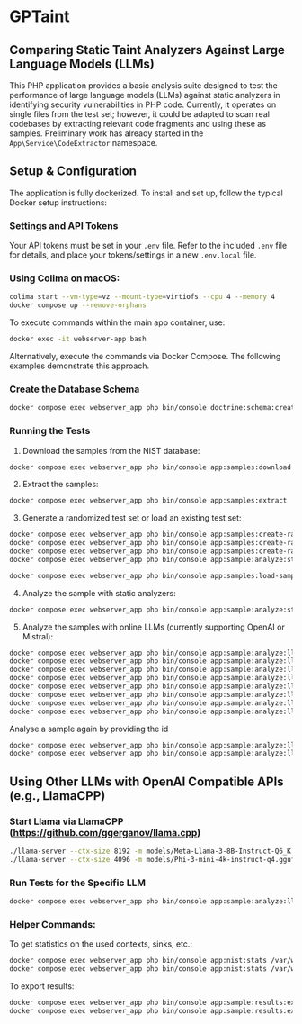 # GPTaint

## Comparing Static Taint Analyzers Against Large Language Models (LLMs)

This PHP application provides a basic analysis suite designed to test the performance of large language models (LLMs) against static analyzers in identifying security vulnerabilities in PHP code. Currently, it operates on single files from the test set; however, it could be adapted to scan real codebases by extracting relevant code fragments and using these as samples. Preliminary work has already started in the `App\Service\CodeExtractor` namespace.

## Setup & Configuration

The application is fully dockerized. To install and set up, follow the typical Docker setup instructions:

### Settings and API Tokens

Your API tokens must be set in your `.env` file. Refer to the included `.env` file for details, and place your tokens/settings in a new `.env.local` file.

### Using Colima on macOS:

```bash
colima start --vm-type=vz --mount-type=virtiofs --cpu 4 --memory 4
docker compose up --remove-orphans
```

To execute commands within the main app container, use:

```bash
docker exec -it webserver-app bash
```

Alternatively, execute the commands via Docker Compose. The following examples demonstrate this approach.

### Create the Database Schema

```bash
docker compose exec webserver_app php bin/console doctrine:schema:create --force
```

### Running the Tests

1. Download the samples from the NIST database:

```bash
docker compose exec webserver_app php bin/console app:samples:download
```

2. Extract the samples:

```bash
docker compose exec webserver_app php bin/console app:samples:extract
```

3. Generate a randomized test set or load an existing test set:

```bash
docker compose exec webserver_app php bin/console app:samples:create-randomize-test-set
docker compose exec webserver_app php bin/console app:samples:create-randomize-test-set /var/www/application/data/samples-all/nist/extracted/2022-05-12-php-test-suite-sqli-v1-0-0 /var/www/application/data/samples-selection/2022-05-12-php-test-suite-sqli-v1-0-0-samples --amount=100
docker compose exec webserver_app php bin/console app:samples:create-randomize-test-set /var/www/application/data/samples-all/nist/extracted/2022-08-02-php-test-suite-xss-v1-0-0 /var/www/application/data/samples-selection/2022-08-02-php-test-suite-xss-v1-0-0 --amount=500
docker compose exec webserver_app php bin/console app:sample:analyze:static --analyzeTypes=phan,psalm,snyk  /var/www/application/data/samples-selection/2022-08-02-php-test-suite-xss-v1-0-0
```

```bash
docker compose exec webserver_app php bin/console app:samples:load-samples-preset
```

4. Analyze the sample with static analyzers:

```bash
docker compose exec webserver_app php bin/console app:sample:analyze:static --analyzeTypes=phan,psalm /var/www/application/data/samples-all/nist/foobar

```

5. Analyze the samples with online LLMs (currently supporting OpenAI or Mistral):

```bash
docker compose exec webserver_app php bin/console app:sample:analyze:llm --model=gpt-3.5-turbo-0125
docker compose exec webserver_app php bin/console app:sample:analyze:llm --model=gpt-3.5-turbo-0125 --randomized
docker compose exec webserver_app php bin/console app:sample:analyze:llm --model=gpt-4-0125-preview
docker compose exec webserver_app php bin/console app:sample:analyze:llm --model=gpt-4-0125-preview --randomized
docker compose exec webserver_app php bin/console app:sample:analyze:llm --model=gpt-turbo
docker compose exec webserver_app php bin/console app:sample:analyze:llm --model=gpt-turbo --randomized
docker compose exec webserver_app php bin/console app:sample:analyze:llm --model=gpt-4o
docker compose exec webserver_app php bin/console app:sample:analyze:llm --model=gpt-4o --randomized
```

Analyse a sample again by providing the id

```bash
docker compose exec webserver_app php bin/console app:sample:analyze:llm --model=gpt-4o 10
docker compose exec webserver_app php bin/console app:sample:analyze:llm --model=gpt-4o --randomized 10
```

## Using Other LLMs with OpenAI Compatible APIs (e.g., LlamaCPP)

### Start Llama via LlamaCPP (https://github.com/ggerganov/llama.cpp)

```bash
./llama-server --ctx-size 8192 -m models/Meta-Llama-3-8B-Instruct-Q6_K.gguf
./llama-server --ctx-size 4096 -m models/Phi-3-mini-4k-instruct-q4.gguf
```

### Run Tests for the Specific LLM

```bash
docker compose exec webserver_app php bin/console app:sample:analyze:llm --model=llama.cpp/llama-3-8b --randomized
```

### Helper Commands:

To get statistics on the used contexts, sinks, etc.:

```bash
docker compose exec webserver_app php bin/console app:nist:stats /var/www/application/data/nist/samples_all/2022-05-12-php-test-suite-sqli-v1-0-0
docker compose exec webserver_app php bin/console app:nist:stats /var/www/application/data/nist/samples_all/2022-08-02-php-test-suite-xss-v1-0-0
```

To export results:

```bash
docker compose exec webserver_app php bin/console app:sample:results:export:csv results.csv
docker compose exec webserver_app php bin/console app:sample:results:export-timeline:csv results.csv
```